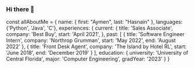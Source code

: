 ### Hi there 👋

const allAboutMe = {
  name: {
    first: "Aymen",
    last: "Hasnain"
    },
  languages: {'Python', 'Java', 'C'},
  experiences: {
    current: {
      title: 'Sales Associate',
      company: 'Best Buy',
      start: 'April 2021',
    },
    past: [
    {
      title: 'Software Engineer Intern',
      company: 'Northrop Grumman',
      start: 'May 2022',
      end: 'August 2022'
    },
    {
      title: 'Front Desk Agent',
      company: 'The Island by Hotel RL',
      start: 'June 2018',
      end: 'December 2019'
     }
     ],
     education: {
      university: 'University of Central Florida',
      major: 'Computer Engineering',
      gradYear: '2023'
      }
   }
